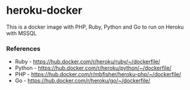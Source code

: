 # heroku-docker
This is a docker image with PHP, Ruby, Python and Go to run on Heroku with MSSQL 

### References

* Ruby - https://hub.docker.com/r/heroku/ruby/~/dockerfile/
* Python - https://hub.docker.com/r/heroku/python/~/dockerfile/
* PHP - https://hub.docker.com/r/mbfisher/heroku-php/~/dockerfile/
* Go - https://hub.docker.com/r/heroku/go/~/dockerfile/
